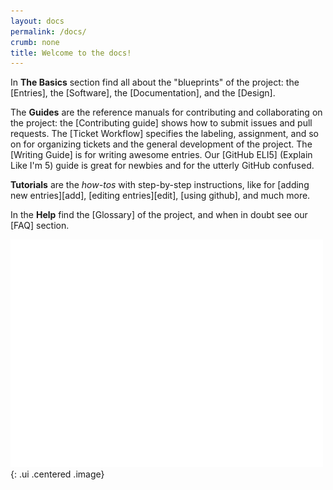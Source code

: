 ```yaml
---
layout: docs
permalink: /docs/
crumb: none
title: Welcome to the docs!
---
```


In **The Basics** section find all about the "blueprints" of the project: the [Entries], the [Software], the [Documentation], and the [Design].

The **Guides** are the reference manuals for contributing and collaborating on the project: the [Contributing guide] shows how to submit issues and pull requests. The [Ticket Workflow] specifies the labeling, assignment, and so on for organizing tickets and the general development of the project. The [Writing Guide] is for writing awesome entries. Our [GitHub ELI5] (Explain Like I'm 5) guide is great for newbies and for the utterly GitHub confused.

**Tutorials** are the _how-tos_ with step-by-step instructions, like for [adding new entries][add], [editing entries][edit], [using github], and much more.

In the **Help** find the [Glossary] of the project, and when in doubt see our [FAQ] section.

![corgi hello](/assets/gifs/welcome.gif){: .ui .centered .image}
